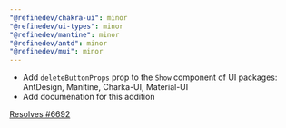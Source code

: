 ```yaml
---
"@refinedev/chakra-ui": minor
"@refinedev/ui-types": minor
"@refinedev/mantine": minor
"@refinedev/antd": minor
"@refinedev/mui": minor
---
```


- Add `deleteButtonProps` prop to the `Show` component of UI packages: AntDesign, Manitine, Charka-UI, Material-UI
- Add documenation for this addition

[Resolves #6692](https://github.com/refinedev/refine/issues/6692)
